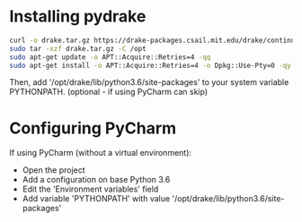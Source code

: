 # Installing pydrake
```bash
curl -o drake.tar.gz https://drake-packages.csail.mit.edu/drake/continuous/drake-latest-bionic.tar.gz 
sudo tar -xzf drake.tar.gz -C /opt 
sudo apt-get update -o APT::Acquire::Retries=4 -qq 
sudo apt-get install -o APT::Acquire::Retries=4 -o Dpkg::Use-Pty=0 -qy --no-install-recommends $(cat /opt/drake/share/drake/setup/packages-bionic.txt)
```

Then, add '/opt/drake/lib/python3.6/site-packages' to your system variable PYTHONPATH. (optional - if using PyCharm can skip)

# Configuring PyCharm
If using PyCharm (without a virtual environment):
- Open the project
- Add a configuration on base Python 3.6
- Edit the 'Environment variables' field
- Add variable 'PYTHONPATH' with value '/opt/drake/lib/python3.6/site-packages'
